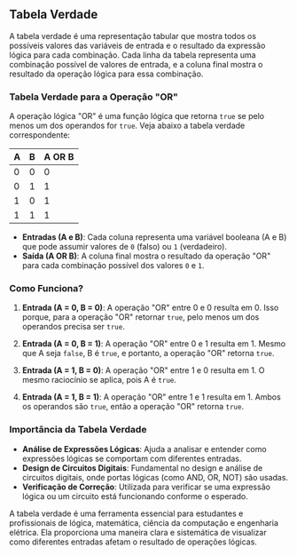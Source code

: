 ## Tabela Verdade

A tabela verdade é uma representação tabular que mostra todos os possíveis valores das variáveis de entrada e o resultado da expressão lógica para cada combinação. Cada linha da tabela representa uma combinação possível de valores de entrada, e a coluna final mostra o resultado da operação lógica para essa combinação.

### Tabela Verdade para a Operação "OR"

A operação lógica "OR" é uma função lógica que retorna `true` se pelo menos um dos operandos for `true`. Veja abaixo a tabela verdade correspondente:

| A   | B   | A OR B |
| --- | --- | ------ |
| 0   | 0   | 0      |
| 0   | 1   | 1      |
| 1   | 0   | 1      |
| 1   | 1   | 1      |

- **Entradas (A e B)**: Cada coluna representa uma variável booleana (A e B) que pode assumir valores de `0` (falso) ou `1` (verdadeiro).
- **Saída (A OR B)**: A coluna final mostra o resultado da operação "OR" para cada combinação possível dos valores `0` e `1`.

### Como Funciona?

1. **Entrada (A = 0, B = 0)**: A operação "OR" entre 0 e 0 resulta em 0. Isso porque, para a operação "OR" retornar `true`, pelo menos um dos operandos precisa ser `true`.

2. **Entrada (A = 0, B = 1)**: A operação "OR" entre 0 e 1 resulta em 1. Mesmo que A seja `false`, B é `true`, e portanto, a operação "OR" retorna `true`.

3. **Entrada (A = 1, B = 0)**: A operação "OR" entre 1 e 0 resulta em 1. O mesmo raciocínio se aplica, pois A é `true`.

4. **Entrada (A = 1, B = 1)**: A operação "OR" entre 1 e 1 resulta em 1. Ambos os operandos são `true`, então a operação "OR" retorna `true`.

### Importância da Tabela Verdade

- **Análise de Expressões Lógicas**: Ajuda a analisar e entender como expressões lógicas se comportam com diferentes entradas.
- **Design de Circuitos Digitais**: Fundamental no design e análise de circuitos digitais, onde portas lógicas (como AND, OR, NOT) são usadas.
- **Verificação de Correção**: Utilizada para verificar se uma expressão lógica ou um circuito está funcionando conforme o esperado.

A tabela verdade é uma ferramenta essencial para estudantes e profissionais de lógica, matemática, ciência da computação e engenharia elétrica. Ela proporciona uma maneira clara e sistemática de visualizar como diferentes entradas afetam o resultado de operações lógicas.
